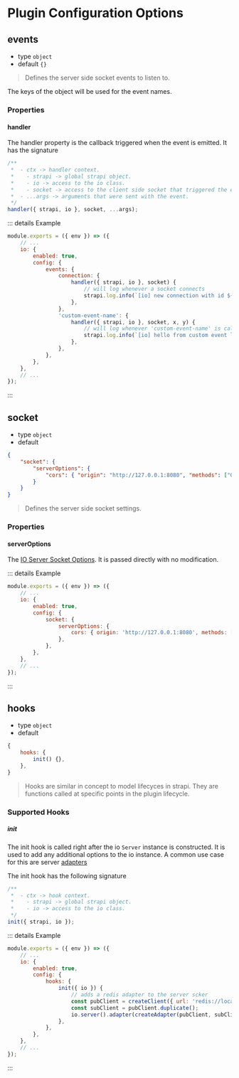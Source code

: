 # Plugin Configuration Options

## events

- type `object`
- default `{}`

> Defines the server side socket events to listen to.

The keys of the object will be used for the event names.

### Properties

#### handler

The handler property is the callback triggered when the event is emitted. It has the signature

```js
/**
 *  - ctx -> handler context.
 *    - strapi -> global strapi object.
 *    - io -> access to the io class.
 *    - socket -> access to the client side socket that triggered the event.
 *  - ...args -> arguments that were sent with the event.
 */
handler({ strapi, io }, socket, ...args);
```

::: details Example

```js
module.exports = ({ env }) => ({
	// ...
	io: {
		enabled: true,
		config: {
			events: {
				connection: {
					handler({ strapi, io }, socket) {
						// will log whenever a socket connects
						strapi.log.info(`[io] new connection with id ${socket.id}`);
					},
				},
				'custom-event-name': {
					handler({ strapi, io }, socket, x, y) {
						// will log whenever 'custom-event-name' is called by a socket
						strapi.log.info(`[io] hello from custom event location ${x} ${y}`);
					},
				},
			},
		},
	},
	// ...
});
```

:::

## socket

- type `object`
- default

```json
{
	"socket": {
		"serverOptions": {
			"cors": { "origin": "http://127.0.0.1:8080", "methods": ["GET"] }
		}
	}
}
```

> Defines the server side socket settings.

### Properties

#### serverOptions

The [IO Server Socket Options](https://socket.io/docs/v4/server-options/). It is passed directly with no modification.

::: details Example

```js
module.exports = ({ env }) => ({
	// ...
	io: {
		enabled: true,
		config: {
			socket: {
				serverOptions: {
					cors: { origin: 'http://127.0.0.1:8080', methods: ['GET', 'POST'] },
				},
			},
		},
	},
	// ...
});
```

:::

## hooks

- type `object`
- default

```js
{
	hooks: {
		init() {},
	},
}
```

> Hooks are similar in concept to model lifecyces in strapi. They are functions called at specific points in the plugin lifecycle.

### Supported Hooks

##### init

The init hook is called right after the io `Server` instance is constructed. It is used to add any additional options to the io instance. A common use case for this are server [adapters](https://socket.io/docs/v4/adapter)

The init hook has the following signature

```js
/**
 *  - ctx -> hook context.
 *    - strapi -> global strapi object.
 *    - io -> access to the io class.
 */
init({ strapi, io });
```

::: details Example

```js
module.exports = ({ env }) => ({
	// ...
	io: {
		enabled: true,
		config: {
			hooks: {
				init({ io }) {
					// adds a redis adapter to the server scker
					const pubClient = createClient({ url: 'redis://localhost:6379' });
					const subClient = pubClient.duplicate();
					io.server().adapter(createAdapter(pubClient, subClient));
				},
			},
		},
	},
	// ...
});
```

:::
